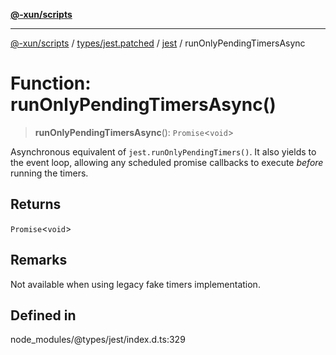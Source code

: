 [**@-xun/scripts**](../../../../../README.md)

***

[@-xun/scripts](../../../../../README.md) / [types/jest.patched](../../../README.md) / [jest](../README.md) / runOnlyPendingTimersAsync

# Function: runOnlyPendingTimersAsync()

> **runOnlyPendingTimersAsync**(): `Promise`\<`void`\>

Asynchronous equivalent of `jest.runOnlyPendingTimers()`. It also yields to the event loop,
allowing any scheduled promise callbacks to execute _before_ running the timers.

## Returns

`Promise`\<`void`\>

## Remarks

Not available when using legacy fake timers implementation.

## Defined in

node\_modules/@types/jest/index.d.ts:329
